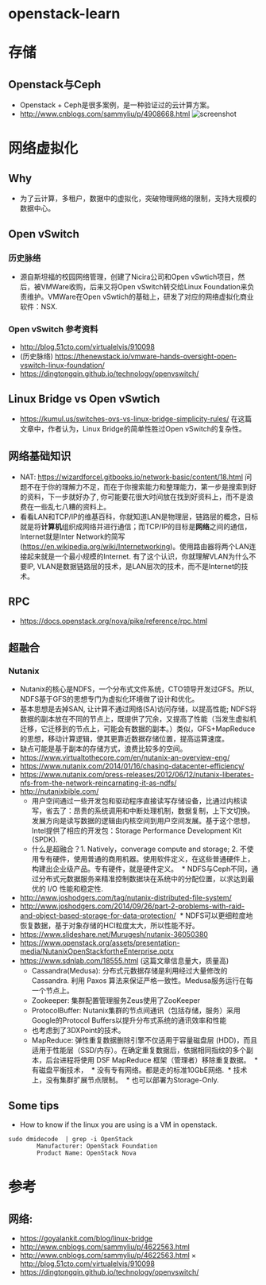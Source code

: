 # openstack-learn

# 存储
## Openstack与Ceph
* Openstack + Ceph是很多案例，是一种验证过的云计算方案。
* http://www.cnblogs.com/sammyliu/p/4908668.html
  ![screenshot](https://images2015.cnblogs.com/blog/697113/201510/697113-20151025134314958-2128429369.jpg
 "Logo Title Text 1")


# 网络虚拟化
## Why
* 为了云计算，多租户，数据中的虚拟化，突破物理网络的限制，支持大规模的数据中心。

## Open vSwitch
### 历史脉络

* 源自斯坦福的校园网络管理，创建了Nicira公司和Open vSwtich项目，然后，被VMWare收购，后来又将Open vSwitch转交给Linux Foundation来负责维护。VMWare在Open vSwtich的基础上，研发了对应的网络虚拟化商业软件：NSX.
### Open vSwitch 参考资料
* http://blog.51cto.com/virtualelvis/910098
* (历史脉络) https://thenewstack.io/vmware-hands-oversight-open-vswitch-linux-foundation/
* https://dingtongqin.github.io/technology/openvswitch/
## Linux Bridge vs Open vSwtich
* https://kumul.us/switches-ovs-vs-linux-bridge-simplicity-rules/ 在这篇文章中，作者认为，Linux Bridge的简单性胜过Open vSwitch的复杂性。

## 网络基础知识
* NAT: https://wizardforcel.gitbooks.io/network-basic/content/18.html 问题不在于你的理解力不足，而在于你搜索能力和整理能力，第一步是搜索到好的资料，下一步就好办了, 你可能要花很大时间放在找到好资料上，而不是浪费在一些乱七八糟的资料上。
* 看看LAN和TCP/IP的维基百科，你就知道LAN是物理层，链路层的概念，目标就是将**计算机**组织成网络并进行通信；而TCP/IP的目标是**网络**之间的通信，Internet就是Inter Network的简写(https://en.wikipedia.org/wiki/Internetworking)。使用路由器将两个LAN连接起来就是一个最小规模的Internet. 有了这个认识，你就理解VLAN为什么不要IP, VLAN是数据链路层的技术，是LAN层次的技术，而不是Internet的技术。

## RPC
* https://docs.openstack.org/nova/pike/reference/rpc.html

## 超融合

### Nutanix
* Nutanix的核心是NDFS，一个分布式文件系统，CTO领导开发过GFS。所以, NDFS基于GFS的思想专门为虚拟化环境做了设计和优化。
* 基本思想是去掉SAN, 让计算不通过网络(SA)访问存储，以提高性能; NDFS将数据的副本放在不同的节点上，既提供了冗余，又提高了性能（当发生虚拟机迁移，它迁移到的节点上，可能会有数据的副本。）类似，GFS+MapReduce的思想，移动计算逻辑，使其更靠近数据存储位置，提高运算速度。
* 缺点可能是基于副本的存储方式，浪费比较多的空间。
* https://www.virtualtothecore.com/en/nutanix-an-overview-eng/
* https://www.nutanix.com/2014/01/16/chasing-datacenter-efficiency/
* https://www.nutanix.com/press-releases/2012/06/12/nutanix-liberates-nfs-from-the-network-reincarnating-it-as-ndfs/
* http://nutanixbible.com/
  * 用户空间通过一些开发包和驱动程序直接读写存储设备，比通过内核读写，省去了：昂贵的系统调用和中断处理机制，数据复制，上下文切换。发展方向是读写数据的逻辑由内核空间到用户空间发展。基于这个思想，Intel提供了相应的开发包：Storage Performance Development Kit (SPDK).
  * 什么是超融合？1. Natively，converage compute and storage; 2. 不使用专有硬件，使用普通的商用机器。使用软件定义，在这些普通硬件上，构建出企业级产品。专有硬件，就是硬件定义。
  * NDFS与Ceph不同，通过分布式元数据服务来精准控制数据块在系统中的分配位置，以求达到最优的 I/O 性能和稳定性.
* http://www.joshodgers.com/tag/nutanix-distributed-file-system/
* http://www.joshodgers.com/2014/09/26/part-2-problems-with-raid-and-object-based-storage-for-data-protection/
  * NDFS可以更细粒度地恢复数据，基于对象存储的HCI粒度太大，所以性能不好。
* https://www.slideshare.net/Murugesh/nutanix-36050380
* https://www.openstack.org/assets/presentation-media/NutanixOpenStackfortheEnterprise.pptx
* https://www.sdnlab.com/18555.html (这篇文章信息量大，质量高)
  * Cassandra(Medusa): 分布式元数据存储是利用经过大量修改的Cassandra. 利用 Paxos 算法来保证严格一致性。Medusa服务运行在每一个节点上。
  * Zookeeper: 集群配置管理服务Zeus使用了ZooKeeper
  * ProtocolBuffer: Nutanix集群的节点间通讯（包括存储，服务）采用Google的Protocol Buffers以提升分布式系统的通讯效率和性能
  * 也考虑到了3DXPoint的技术。
  * MapReduce: 弹性重复数据删除引擎不仅适用于容量磁盘层 (HDD)，而且适用于性能层（SSD/内存）。在确定重复数据后，依据相同指纹的多个副本，后台进程将使用 DSF MapReduce 框架（管理者）移除重复数据。
  * 有磁盘平衡技术，
  * 没有专有网络。都是走的标准10GbE网络.
  * 技术上，没有集群扩展节点限制。
  * 也可以部署为Storage-Only. 
## Some tips
* How to know if the linux you are using is a VM in openstack. 
```shell
sudo dmidecode  | grep -i OpenStack
        Manufacturer: OpenStack Foundation
        Product Name: OpenStack Nova
```


# 参考
## 网络:
* https://goyalankit.com/blog/linux-bridge
* http://www.cnblogs.com/sammyliu/p/4622563.html
* http://www.cnblogs.com/sammyliu/p/4622563.html
× http://blog.51cto.com/virtualelvis/910098
* https://dingtongqin.github.io/technology/openvswitch/
